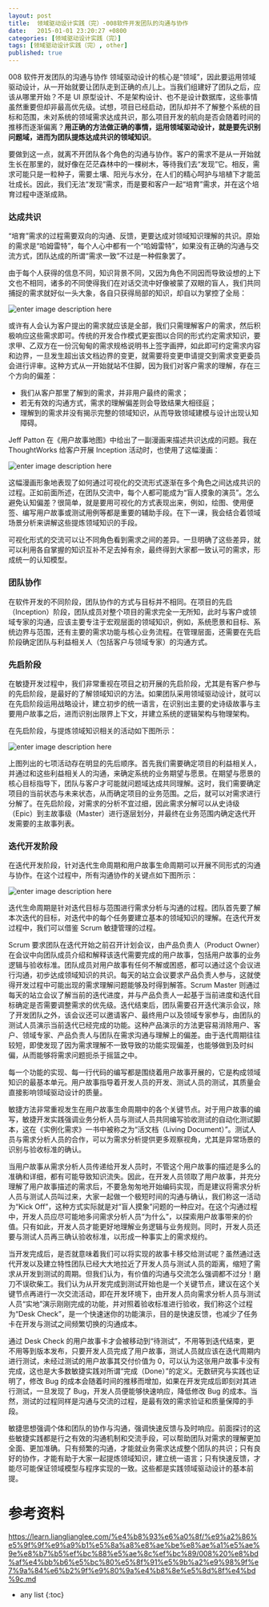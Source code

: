 ```yaml
---
layout: post
title:  领域驱动设计实践（完）-008软件开发团队的沟通与协作
date:   2015-01-01 23:20:27 +0800
categories: [领域驱动设计实践（完）]
tags: [领域驱动设计实践（完）, other]
published: true
---
```




008 软件开发团队的沟通与协作
领域驱动设计的核心是“领域”，因此要运用领域驱动设计，从一开始就要让团队走到正确的点儿上。当我们组建好了团队之后，应该从哪里开始？不是 UI 原型设计、不是架构设计、也不是设计数据库，这些事情虽然重要但却非最高优先级。试想，项目已经启动，团队却并不了解整个系统的目标和范围，未对系统的领域需求达成共识，那么项目开发的航向是否会随着时间的推移而逐渐偏离？**用正确的方法做正确的事情，运用领域驱动设计，就是要先识别问题域，进而为团队提炼达成共识的领域知识**。

要做到这一点，就离不开团队各个角色的沟通与协作。客户的需求不是从一开始就生长在那里的，就好像在茫茫森林中的一棵树木，等待我们去“发现”它。相反，需求可能只是一粒种子，需要土壤、阳光与水分，在人们的精心呵护与培植下才能茁壮成长。因此，我们无法“发现”需求，而是要和客户一起“培育”需求，并在这个培育过程中逐渐成熟。

### 达成共识

“培育”需求的过程需要双向的沟通、反馈，更要达成对领域知识理解的共识。原始的需求是“哈姆雷特”，每个人心中都有一个“哈姆雷特”，如果没有正确的沟通与交流方式，团队达成的所谓“需求一致”不过是一种假象罢了。

由于每个人获得的信息不同，知识背景不同，又因为角色不同因而导致设想的上下文也不相同，诸多的不同使得我们在对话交流中好像被蒙了双眼的盲人，我们共同捕捉的需求就好似一头大象，各自只获得局部的知识，却自以为掌控了全局：

![enter image description here](https://learn.lianglianglee.com/%e4%b8%93%e6%a0%8f/%e9%a2%86%e5%9f%9f%e9%a9%b1%e5%8a%a8%e8%ae%be%e8%ae%a1%e5%ae%9e%e8%b7%b5%ef%bc%88%e5%ae%8c%ef%bc%89/assets/0d4c27a0-791c-11e8-ae3a-c9b56e7fe402)

或许有人会认为客户提出的需求就应该是全部，我们只需理解客户的需求，然后积极响应这些需求即可。传统的开发合作模式更妄图以合同的形式约定需求知识，要求甲、乙双方在一份沉甸甸的需求规格说明书上签字画押，如此即可约定需求内容和边界，一旦发生超出该文档边界的变更，就需要将变更申请提交到需求变更委员会进行评审。这种方式从一开始就站不住脚，因为我们对客户需求的理解，存在三个方向的偏差：

* 我们从客户那里了解到的需求，并非用户最终的需求；
* 若无有效的沟通方式，需求的理解偏差则会导致结果大相径庭；
* 理解到的需求并没有揭示完整的领域知识，从而导致领域建模与设计出现认知障碍。

Jeff Patton 在《用户故事地图》中给出了一副漫画来描述共识达成的问题。我在 ThoughtWorks 给客户开展 Inception 活动时，也使用了这幅漫画：

![enter image description here](https://learn.lianglianglee.com/%e4%b8%93%e6%a0%8f/%e9%a2%86%e5%9f%9f%e9%a9%b1%e5%8a%a8%e8%ae%be%e8%ae%a1%e5%ae%9e%e8%b7%b5%ef%bc%88%e5%ae%8c%ef%bc%89/assets/1fbf0e20-791c-11e8-97d2-5b3665c292ea)

这幅漫画形象地表现了如何通过可视化的交流形式逐渐在多个角色之间达成共识的过程。正如前面所述，在团队交流中，每个人都可能成为“盲人摸象的演员”。怎么避免认知偏差？很简单，就是要用可视化的方式表现出来，例如，绘图、使用便签、编写用户故事或测试用例等都是重要的辅助手段。在下一课，我会结合着领域场景分析来讲解这些提炼领域知识的手段。

可视化形式的交流可以让不同角色看到需求之间的差异。一旦明确了这些差异，就可以利用各自掌握的知识互补不足去掉有余，最终得到大家都一致认可的需求，形成统一的认知模型。

### 团队协作

在软件开发的不同阶段，团队协作的方式与目标并不相同。在项目的先启（Inception）阶段，团队成员对整个项目的需求完全一无所知，此时与客户或领域专家的沟通，应该主要专注于宏观层面的领域知识，例如，系统愿景和目标、系统边界与范围，还有主要的需求功能与核心业务流程。在管理层面，还需要在先启阶段确定团队与利益相关人（包括客户与领域专家）的沟通方式。

### 先启阶段

在敏捷开发过程中，我们非常重视在项目之初开展的先启阶段，尤其是有客户参与的先启阶段，是最好的了解领域知识的方法。如果团队采用领域驱动设计，就可以在先启阶段运用战略设计，建立初步的统一语言，在识别出主要的史诗级故事与主要用户故事之后，进而识别出限界上下文，并建立系统的逻辑架构与物理架构。

在先启阶段，与提炼领域知识相关的活动如下图所示：

![enter image description here](https://learn.lianglianglee.com/%e4%b8%93%e6%a0%8f/%e9%a2%86%e5%9f%9f%e9%a9%b1%e5%8a%a8%e8%ae%be%e8%ae%a1%e5%ae%9e%e8%b7%b5%ef%bc%88%e5%ae%8c%ef%bc%89/assets/3ed03dc0-791c-11e8-ae3a-c9b56e7fe402)

上图列出的七项活动存在明显的先后顺序。首先我们需要确定项目的利益相关人，并通过和这些利益相关人的沟通，来确定系统的业务期望与愿景。在期望与愿景的核心目标指导下，团队与客户才可能就问题域达成共同理解。这时，我们需要确定项目的当前状态与未来状态，从而确定项目的业务范围。之后，就可以对需求进行分解了。在先启阶段，对需求的分析不宜过细，因此需求分解可以从史诗级（Epic）到主故事级（Master）进行逐层划分，并最终在业务范围内确定迭代开发需要的主故事列表。

### 迭代开发阶段

在迭代开发阶段，针对迭代生命周期和用户故事生命周期可以开展不同形式的沟通与协作。在这个过程中，所有沟通协作的关键点如下图所示：

![enter image description here](https://learn.lianglianglee.com/%e4%b8%93%e6%a0%8f/%e9%a2%86%e5%9f%9f%e9%a9%b1%e5%8a%a8%e8%ae%be%e8%ae%a1%e5%ae%9e%e8%b7%b5%ef%bc%88%e5%ae%8c%ef%bc%89/assets/4a6ed4b0-791d-11e8-97d2-5b3665c292ea)

迭代生命周期是针对迭代目标与范围进行需求分析与沟通的过程。团队首先要了解本次迭代的目标，对迭代中的每个任务要建立基本的领域知识的理解。在迭代开发过程中，我们可以借鉴 Scrum 敏捷管理的过程。

Scrum 要求团队在迭代开始之前召开计划会议，由产品负责人（Product Owner）在会议中向团队成员介绍和解释该迭代需要完成的用户故事，包括用户故事的业务逻辑与验收标准。团队成员对用户故事有任何不解或困惑，都可以通过这个会议进行沟通，初步达成领域知识的共识。每天的站立会议要求产品负责人参与，这就使得开发过程中可能出现的需求理解问题能够及时得到解答。Scrum Master 则通过每天的站立会议了解当前的迭代进度，并与产品负责人一起基于当前进度和迭代目标确定是否需要调整需求的优先级。迭代结束后，团队需要召开迭代演示会议，除了开发团队之外，该会议还可以邀请客户、最终用户以及领域专家参与，由团队的测试人员演示当前迭代已经完成的功能。这种产品演示的方法更容易消除用户、客户、领域专家、产品负责人与团队在需求沟通与理解上的偏差。由于迭代周期往往较短，即使发现了因为需求理解不一致导致的功能实现偏差，也能够做到及时纠偏，从而能够将需求问题扼杀于摇篮之中。

每一个功能的实现、每一行代码的编写都是围绕着用户故事开展的，它是构成领域知识的最基本单元。用户故事指导着开发人员的开发、测试人员的测试，其质量会直接影响领域驱动设计的质量。

敏捷方法非常重视发生在用户故事生命周期中的各个关键节点。对于用户故事的编写，敏捷开发实践强调业务分析人员与测试人员共同编写验收测试的自动化测试脚本，这在《实例化需求》一书中被称之为“活文档（Living Document）”。测试人员与需求分析人员的合作，可以为需求分析提供更多观察视角，尤其是异常场景的识别与验收标准的确认。

当用户故事从需求分析人员传递给开发人员时，不管这个用户故事的描述是多么的准确和详细，都有可能导致知识流失。因此，在开发人员领取了用户故事，并充分理解了用户故事描述的需求后，不要急匆匆地开始编码实现，而是建议将需求分析人员与测试人员叫过来，大家一起做一个极短时间的沟通与确认，我们称这一活动为“Kick Off”，这种方式实际就是对“盲人摸象”问题的一种应对。在这个沟通过程中，开发人员应尽可能地多问需求分析人员“为什么”，以探索用户故事带来的价值。只有如此，开发人员才能更好地理解业务逻辑与业务规则。同时，开发人员还要与测试人员再三确认验收标准，以形成一种事实上的需求规约。

当开发完成后，是否就意味着我们可以将实现的故事卡移交给测试呢？虽然通过迭代开发以及建立特性团队已经大大地拉近了开发人员与测试人员的距离，缩短了需求从开发到测试的周期。但我们认为，有价值的沟通与交流怎么强调都不过分！磨刀不误砍柴工。我们认为从开发完成到测试开始也是一个关键节点，建议在这个关键节点再进行一次交流活动，即在开发环境下，由开发人员向需求分析人员与测试人员“实地”演示刚刚完成的功能，并对照着验收标准进行验收，我们称这个过程为“Desk Check”，是一个快速迷你的功能演示，目的是快速反馈，也减少了任务卡在开发与测试之间频繁切换的沟通成本。

通过 Desk Check 的用户故事卡才会被移动到“待测试”，不用等到迭代结束，更不用等到版本发布，只要开发人员完成了用户故事，测试人员就应该在迭代周期内进行测试，未经过测试的用户故事其交付价值为 0，可以认为这张用户故事卡没有完成，这也是大多数敏捷实践对所谓“完成（Done）”的定义。无数研究与实践也证明了，修改 Bug 的成本会随着时间的推移而增加，如果在开发完成后即刻对其进行测试，一旦发现了 Bug，开发人员便能够快速响应，降低修改 Bug 的成本。当然，测试的过程同样是沟通与交流的过程，是最有效的需求验证和质量保障的手段。

敏捷思想强调个体和团队的协作与沟通，强调快速反馈与及时响应。前面探讨的这些敏捷实践都是行之有效的沟通机制和交流手段，可以帮助团队对需求的理解更加全面、更加准确。只有频繁的沟通，才能就业务需求达成整个团队的共识；只有良好的协作，才能有助于大家一起提炼领域知识，建立统一语言；只有快速反馈，才能尽可能保证领域模型与程序实现的一致。这些都是实践领域驱动设计的基本前提。




# 参考资料

https://learn.lianglianglee.com/%e4%b8%93%e6%a0%8f/%e9%a2%86%e5%9f%9f%e9%a9%b1%e5%8a%a8%e8%ae%be%e8%ae%a1%e5%ae%9e%e8%b7%b5%ef%bc%88%e5%ae%8c%ef%bc%89/008%20%e8%bd%af%e4%bb%b6%e5%bc%80%e5%8f%91%e5%9b%a2%e9%98%9f%e7%9a%84%e6%b2%9f%e9%80%9a%e4%b8%8e%e5%8d%8f%e4%bd%9c.md

* any list
{:toc}
